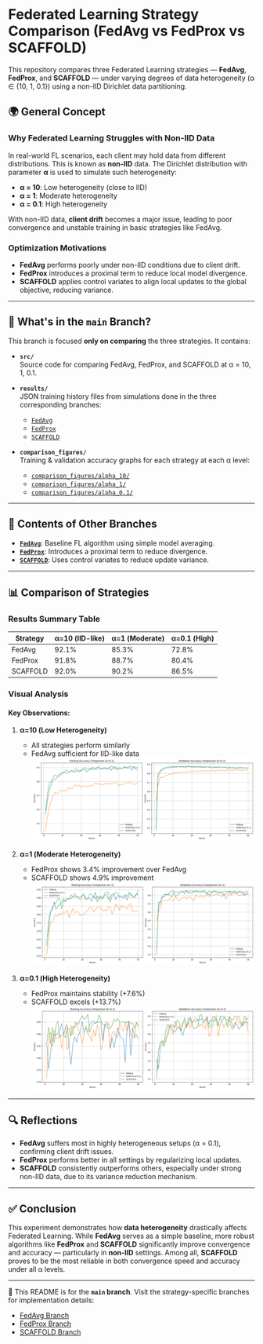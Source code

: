 # Federated Learning Strategy Comparison (FedAvg vs FedProx vs SCAFFOLD)

This repository compares three Federated Learning strategies — **FedAvg**, **FedProx**, and **SCAFFOLD** — under varying degrees of data heterogeneity (α ∈ {10, 1, 0.1}) using a non-IID Dirichlet data partitioning.

## 🌍 General Concept

### Why Federated Learning Struggles with Non-IID Data

In real-world FL scenarios, each client may hold data from different distributions. This is known as **non-IID** data. The Dirichlet distribution with parameter **α** is used to simulate such heterogeneity:

- **α = 10**: Low heterogeneity (close to IID)
- **α = 1**: Moderate heterogeneity
- **α = 0.1**: High heterogeneity

With non-IID data, **client drift** becomes a major issue, leading to poor convergence and unstable training in basic strategies like FedAvg.

### Optimization Motivations

- **FedAvg** performs poorly under non-IID conditions due to client drift.
- **FedProx** introduces a proximal term to reduce local model divergence.
- **SCAFFOLD** applies control variates to align local updates to the global objective, reducing variance.

---

## 🧪 What's in the `main` Branch?

This branch is focused **only on comparing** the three strategies. It contains:

- **`src/`**  
  Source code for comparing FedAvg, FedProx, and SCAFFOLD at α = 10, 1, 0.1.

- **`results/`**  
  JSON training history files from simulations done in the three corresponding branches:
  - [`FedAvg`](https://github.com/nahom-getachew7/flower_fl_tp2/tree/FedAvg)
  - [`FedProx`](https://github.com/nahom-getachew7/flower_fl_tp2/tree/FedProx)
  - [`SCAFFOLD`](https://github.com/nahom-getachew7/flower_fl_tp2/tree/SCAFFOLD)

- **`comparison_figures/`**  
  Training & validation accuracy graphs for each strategy at each α level:
  - [`comparison_figures/alpha_10/`](Comparison_figures/alpha_10/)
  - [`comparison_figures/alpha_1/`](Comparison_figures/alpha_1/)
  - [`comparison_figures/alpha_0.1/`](Comparison_figures/alpha_0.1/)

---

## 🔁 Contents of Other Branches

- **[`FedAvg`](https://github.com/nahom-getachew7/flower_fl_tp2/tree/FedAvg)**: Baseline FL algorithm using simple model averaging.
- **[`FedProx`](https://github.com/nahom-getachew7/flower_fl_tp2/tree/FedProx)**: Introduces a proximal term to reduce divergence.
- **[`SCAFFOLD`](https://github.com/nahom-getachew7/flower_fl_tp2/tree/SCAFFOLD)**: Uses control variates to reduce update variance.

---

## 📊 Comparison of Strategies

### Results Summary Table

| Strategy | α=10 (IID-like) | α=1 (Moderate) | α=0.1 (High) |
|----------|----------------|----------------|--------------|
| FedAvg   | 92.1%          | 85.3%          | 72.8%        |
| FedProx  | 91.8%          | 88.7%          | 80.4%        |
| SCAFFOLD | 92.0%          | 90.2%          | 86.5%        |


### Visual Analysis
#### Key Observations:
1. **α=10 (Low Heterogeneity)**
   - All strategies perform similarly
   - FedAvg sufficient for IID-like data
   ![α=10 Comparison](Comparison_figures/alpha_10/train_val_accuracy_comparison.png)

2. **α=1 (Moderate Heterogeneity)**
   - FedProx shows 3.4% improvement over FedAvg
   - SCAFFOLD shows 4.9% improvement
   ![α=1 Comparison](Comparison_figures/alpha_1/train_val_accuracy_comparison.png)

3. **α=0.1 (High Heterogeneity)**
   - FedProx maintains stability (+7.6%)
   - SCAFFOLD excels (+13.7%)
   ![α=0.1 Comparison](Comparison_figures/alpha_0.1/train_val_accuracy_comparison.png)

---

## 🔍 Reflections

- **FedAvg** suffers most in highly heterogeneous setups (α = 0.1), confirming client drift issues.
- **FedProx** performs better in all settings by regularizing local updates.
- **SCAFFOLD** consistently outperforms others, especially under strong non-IID data, due to its variance reduction mechanism.

---

## ✅ Conclusion

This experiment demonstrates how **data heterogeneity** drastically affects Federated Learning. While **FedAvg** serves as a simple baseline, more robust algorithms like **FedProx** and **SCAFFOLD** significantly improve convergence and accuracy — particularly in **non-IID** settings. Among all, **SCAFFOLD** proves to be the most reliable in both convergence speed and accuracy under all α levels.

---

📂 This README is for the **`main` branch**. Visit the strategy-specific branches for implementation details:

- [FedAvg Branch](https://github.com/nahom-getachew7/flower_fl_tp2/tree/FedAvg)
- [FedProx Branch](https://github.com/nahom-getachew7/flower_fl_tp2/tree/FedProx)
- [SCAFFOLD Branch](https://github.com/nahom-getachew7/flower_fl_tp2/tree/SCAFFOLD)

